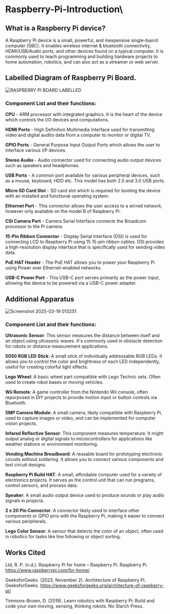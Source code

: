 # Raspberry-Pi-Introduction\

## What is a Raspberry Pi device?
A Raspberry Pi device is a small, powerful, and inexpensive single-baord computer (SBC). It enables wireless internet & bluetooth connectivity, HDMI/USB/Audio ports, and other devices found on a typical computer. It is commonly used to teach programming and building hardware projects to home automation, robotics, and can also act as a streamer or web server. 

## Labelled Diagram of Raspberry Pi Board.

![RASPBERRY PI BOARD LABELLED](https://github.com/user-attachments/assets/19ebbb48-85b1-46ed-a9ef-0a747b50d28f)

### Component List and their functions:

**CPU** - ARM processor with integrated graphics. It is the heart of the device which controls the I/O devices and computations. 

**HDMI Ports** - High Definition Multimedia Interface used for transmitting video and digital audtio data from a computer to monitor or digital TV. 

**GPIO Ports** - General Purpose Input Output Ports which allows the user to interface various I/P devices. 

**Stereo Audio** - Audio connector used for connecting audio output devices such as speakers and headphones.

**USB Ports** - A common port available for various peripheral devices, such as a mouse, keyboard, HDD etc. This model has both 2.0 and 3.0 USB ports.  

**Micro SD Card Slot** - SD card slot which is required for booting the device with an installed and functional operating system. 

**Ethernet Port** - This connector allows the user access to a wirred network, however only available on the model B of Raspberry Pi.

**CSI Camera Port** - Camera Serial Interface connects the Broadcom processor to the Pi camera. 

**15-Pin Ribbon Connector** - Display Serial Interface (DSI) is used for connecting LCD to Raspberry Pi using 15 15-pin ribbon cables. DSI provides a high-resolution display interface that is specifically used for sending video data.

**PoE HAT Header** - The PoE HAT allows you to power your Raspberry Pi using Power over Ethernet–enabled networks. 

**USB-C Power Port** - This USB-C port serves primarily as the power input, allowing the device to be powered via a USB-C power adapter.


## Additional Apparatus

![Screenshot 2025-03-19 013251](https://github.com/user-attachments/assets/0f2589fd-9996-4263-b52e-972114c1d1ab)

### Component List and their functions:

**Ultrasonic Sensor**: This sensor measures the distance between itself and an object using ultrasonic waves. It's commonly used in obstacle detection for robots or distance measurement applications.

**5050 RGB LED Stick**: A small stick of individually addressable RGB LEDs. It allows you to control the color and brightness of each LED independently, useful for creating colorful light effects.

**Lego Wheel**: A basic wheel part compatible with Lego Technic sets. Often used to create robot bases or moving vehicles.

**Wii Remote**: A game controller from the Nintendo Wii console, often repurposed in DIY projects to provide motion input or button controls via Bluetooth.

**5MP Camera Module**: A small camera, likely compatible with Raspberry Pi, used to capture images or video, and can be implemented for computer vision projects.

**Infared Reflective Sensor**: This component measures temperature. It might output analog or digital signals to microcontrollers for applications like weather stations or environment monitoring.

**Vending Machine Breadboard**: A reusable board for prototyping electronic circuits without soldering. It allows you to connect various components and test circuit designs.

**Raspberry Pi Build HAT**: A small, affordable computer used for a variety of electronics projects. It serves as the control unit that can run programs, control sensors, and process data.

**Speaker**: A small audio output device used to produce sounds or play audio signals in projects.

**2 x 20 Pin Connector**: A connector likely used to interface other components or GPIO pins with the Raspberry Pi, making it easier to connect various peripherals.

**Lego Color Sensor**: A sensor that detects the color of an object, often used in robotics for tasks like line following or object sorting.


## Works Cited

Ltd, R. P. (n.d.). Raspberry Pi for home – Raspberry Pi. Raspberry Pi. https://www.raspberrypi.com/for-home/ 

GeeksforGeeks. (2023, November 2). Architecture of Raspberry Pi. GeeksforGeeks. https://www.geeksforgeeks.org/architecture-of-raspberry-pi/

Timmons-Brown, D. (2019). Learn robotics with Raspberry Pi: Build and code your own moving, sensing, thinking robots. No Starch Press. 
